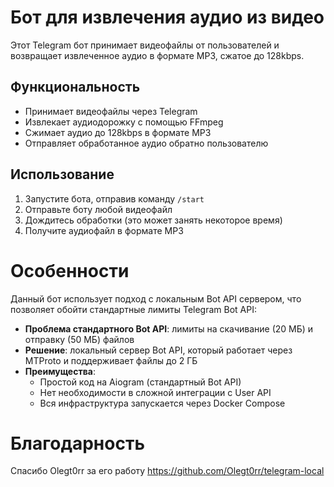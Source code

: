 # Бот для извлечения аудио из видео

Этот Telegram бот принимает видеофайлы от пользователей и возвращает извлеченное аудио в формате MP3, сжатое до 128kbps.

## Функциональность
- Принимает видеофайлы через Telegram
- Извлекает аудиодорожку с помощью FFmpeg
- Сжимает аудио до 128kbps в формате MP3
- Отправляет обработанное аудио обратно пользователю

## Использование
1. Запустите бота, отправив команду `/start`
2. Отправьте боту любой видеофайл
3. Дождитесь обработки (это может занять некоторое время)
4. Получите аудиофайл в формате MP3

# Особенности
Данный бот использует подход с локальным Bot API сервером, что позволяет обойти стандартные лимиты Telegram Bot API:

- **Проблема стандартного Bot API**: лимиты на скачивание (20 МБ) и отправку (50 МБ) файлов
- **Решение**: локальный сервер Bot API, который работает через MTProto и поддерживает файлы до 2 ГБ
- **Преимущества**: 
  - Простой код на Aiogram (стандартный Bot API)
  - Нет необходимости в сложной интеграции с User API
  - Вся инфраструктура запускается через Docker Compose

# Благодарность
Спасибо Olegt0rr за его работу
https://github.com/Olegt0rr/telegram-local